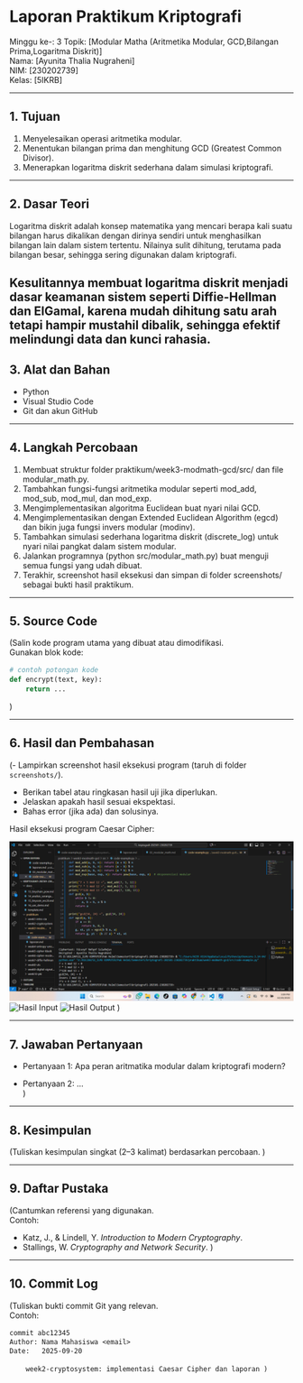 # Laporan Praktikum Kriptografi
Minggu ke-: 3 
Topik: [Modular Matha (Aritmetika Modular, GCD,Bilangan Prima,Logaritma Diskrit)]  
Nama: [Ayunita Thalia Nugraheni]  
NIM: [230202739]  
Kelas: [5IKRB]  

---

## 1. Tujuan
1. Menyelesaikan operasi aritmetika modular.
2. Menentukan bilangan prima dan menghitung GCD (Greatest Common Divisor).
3. Menerapkan logaritma diskrit sederhana dalam simulasi kriptografi.

---

## 2. Dasar Teori
Logaritma diskrit adalah konsep matematika yang mencari berapa kali suatu bilangan harus dikalikan dengan dirinya sendiri untuk menghasilkan bilangan lain dalam sistem tertentu. Nilainya sulit dihitung, terutama pada bilangan besar, sehingga sering digunakan dalam kriptografi.

Kesulitannya membuat logaritma diskrit menjadi dasar keamanan sistem seperti Diffie-Hellman dan ElGamal, karena mudah dihitung satu arah tetapi hampir mustahil dibalik, sehingga efektif melindungi data dan kunci rahasia.
---

## 3. Alat dan Bahan
- Python   
- Visual Studio Code   
- Git dan akun GitHub  
---

## 4. Langkah Percobaan  
1. Membuat struktur folder praktikum/week3-modmath-gcd/src/ dan file modular_math.py.
2. Tambahkan fungsi-fungsi aritmetika modular seperti mod_add, mod_sub, mod_mul, dan mod_exp.
3. Mengimplementasikan algoritma Euclidean buat nyari nilai GCD.
4. Mengimplementasikan dengan Extended Euclidean Algorithm (egcd) dan bikin juga fungsi invers modular (modinv).
5. Tambahkan simulasi sederhana logaritma diskrit (discrete_log) untuk nyari nilai pangkat dalam sistem modular.
6. Jalankan programnya (python src/modular_math.py) buat menguji semua fungsi yang udah dibuat.
7. Terakhir, screenshot hasil eksekusi dan simpan di folder screenshots/ sebagai bukti hasil praktikum.

---

## 5. Source Code
(Salin kode program utama yang dibuat atau dimodifikasi.  
Gunakan blok kode:

```python
# contoh potongan kode
def encrypt(text, key):
    return ...
```
)

---

## 6. Hasil dan Pembahasan
(- Lampirkan screenshot hasil eksekusi program (taruh di folder `screenshots/`).  
- Berikan tabel atau ringkasan hasil uji jika diperlukan.  
- Jelaskan apakah hasil sesuai ekspektasi.  
- Bahas error (jika ada) dan solusinya. 

Hasil eksekusi program Caesar Cipher:

![Hasil Eksekusi](Screenshots/Eksekusi.png)
![Hasil Input](screenshots/input.png)
![Hasil Output](screenshots/output.png)
)

---

## 7. Jawaban Pertanyaan
- Pertanyaan 1: Apa peran aritmatika modular dalam kriptografi modern?
  
  
- Pertanyaan 2: …  
)
---

## 8. Kesimpulan
(Tuliskan kesimpulan singkat (2–3 kalimat) berdasarkan percobaan.  )

---

## 9. Daftar Pustaka
(Cantumkan referensi yang digunakan.  
Contoh:  
- Katz, J., & Lindell, Y. *Introduction to Modern Cryptography*.  
- Stallings, W. *Cryptography and Network Security*.  )

---

## 10. Commit Log
(Tuliskan bukti commit Git yang relevan.  
Contoh:
```
commit abc12345
Author: Nama Mahasiswa <email>
Date:   2025-09-20

    week2-cryptosystem: implementasi Caesar Cipher dan laporan )
```
